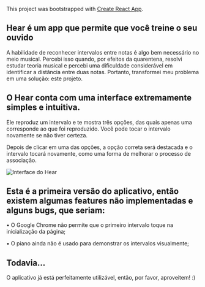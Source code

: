 This project was bootstrapped with [Create React App](https://github.com/facebook/create-react-app).

## Hear é um app que permite que você treine o seu ouvido

A habilidade de reconhecer intervalos entre notas é algo bem necessário no meio musical. Percebi isso quando, por efeitos da quarentena, resolvi estudar teoria musical e percebi uma dificuldade considerável em identificar a distância entre duas notas. Portanto, transformei meu problema em uma solução: este projeto.

## O Hear conta com uma interface extremamente simples e intuitiva.

Ele reproduz um intervalo e te mostra três opções, das quais apenas uma corresponde ao que foi reproduzido. Você pode tocar o intervalo novamente se não tiver certeza.

Depois de clicar em uma das opções, a opção correta será destacada e o intervalo tocará novamente, como uma forma de melhorar o processo de associação.

![Interface do Hear](https://i.imgur.com/h91CozE.png)

## Esta é a primeira versão do aplicativo, então existem algumas features não implementadas e alguns bugs, que seriam:

 • O Google Chrome não permite que o primeiro intervalo  toque na inicialização da página;

 • O piano ainda não é usado para demonstrar os intervalos visualmente;
 
 ## Todavia...
 
 O aplicativo já está perfeitamente utilizável, então, por favor, aproveitem! :)